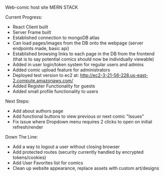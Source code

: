Web-comic host site
MERN STACK


Current Progress:
- React Client built
- Server Frame built
- Established connection to mongoDB atlas
- Can load pages/images from the DB onto the webpage (server endpoints made, basic api)
- Established browsing links to each page in the DB from the frontend (that is to say potential comics should now be individually viewable)
- Added in user login/token system for regular users and admins
- Added comic upload feature for administrators
- Deployed test version to ec2 at: http://ec2-3-21-56-228.us-east-2.compute.amazonaws.com/
- Added Register Functionality for guests
- Added small profile functionality to users

Next Steps:
- Add about authors page
- Add functional buttons to view previous or next comic "Issues"
- Fix issue where Dropdown menu requires 2 clicks to open on initial refresh/render


Down The Line:
- Add a way to logout a user without closing browser
- Add protected routes (security currently handled by encrypted tokens/cookies)
- Add User Favorites list for comics
- Clean up website appearance, replace assets with custom art/designs



